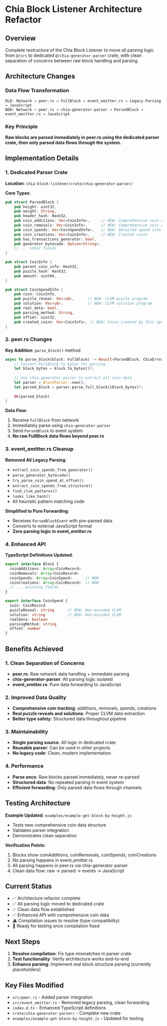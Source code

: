 # Chia Block Listener Architecture Refactor

## Overview
Complete restructure of the Chia Block Listener to move all parsing logic from `@/src` to dedicated `@/chia-generator-parser` crate, with clean separation of concerns between raw block handling and parsing.

## Architecture Changes

### Data Flow Transformation
```
OLD: Network → peer.rs → FullBlock → event_emitter.rs → Legacy Parsing → JavaScript
NEW: Network → peer.rs → chia-generator-parser → ParsedBlock → event_emitter.rs → JavaScript
```

### Key Principle
**Raw blocks are parsed immediately in peer.rs using the dedicated parser crate, then only parsed data flows through the system.**

## Implementation Details

### 1. Dedicated Parser Crate
**Location**: `chia-block-listener/crate/chia-generator-parser/`

**Core Types**:
```rust
pub struct ParsedBlock {
    pub height: uint32,
    pub weight: String,
    pub header_hash: Hash32,
    pub coin_additions: Vec<CoinInfo>,     // NEW: Comprehensive coin data
    pub coin_removals: Vec<CoinInfo>,      // NEW: Comprehensive coin data  
    pub coin_spends: Vec<CoinSpendInfo>,   // NEW: Detailed spend info
    pub coin_creations: Vec<CoinInfo>,     // NEW: Created coins
    pub has_transactions_generator: bool,
    pub generator_bytecode: Option<String>,
    // ... other fields
}

pub struct CoinInfo {
    pub parent_coin_info: Hash32,
    pub puzzle_hash: Hash32,
    pub amount: uint64,
}

pub struct CoinSpendInfo {
    pub coin: CoinInfo,
    pub puzzle_reveal: Vec<u8>,      // NEW: CLVM puzzle program
    pub solution: Vec<u8>,           // NEW: CLVM solution program
    pub real_data: bool,
    pub parsing_method: String,
    pub offset: uint32,
    pub created_coins: Vec<CoinInfo>, // NEW: Coins created by this spend
}
```

### 2. peer.rs Changes
**Key Addition**: `parse_block()` method
```rust
async fn parse_block(block: FullBlock) -> Result<ParsedBlock, ChiaError> {
    // Convert FullBlock to bytes for parsing
    let block_bytes = block.to_bytes()?;
    
    // Use chia-generator-parser to extract all coin data
    let parser = BlockParser::new();
    let parsed_block = parser.parse_full_block(&block_bytes)?;
    
    Ok(parsed_block)
}
```

**Data Flow**:
1. Receive `FullBlock` from network
2. Immediately parse using `chia-generator-parser`
3. Send `ParsedBlock` to event system
4. **No raw FullBlock data flows beyond peer.rs**

### 3. event_emitter.rs Cleanup
**Removed All Legacy Parsing**:
- `extract_coin_spends_from_generator()`
- `parse_generator_bytecode()`
- `try_parse_coin_spend_at_offset()`
- `extract_coin_spends_from_structure()`
- `find_clvm_patterns()`
- `looks_like_hash()`
- All heuristic pattern matching code

**Simplified to Pure Forwarding**:
- Receives `ParsedBlockEvent` with pre-parsed data
- Converts to external JavaScript format
- **Zero parsing logic in event_emitter.rs**

### 4. Enhanced API
**TypeScript Definitions Updated**:
```typescript
export interface Block {
  coinAdditions: Array<CoinRecord>
  coinRemovals: Array<CoinRecord>
  coinSpends: Array<CoinSpend>      // NEW
  coinCreations: Array<CoinRecord>  // NEW
  // ... existing fields
}

export interface CoinSpend {
  coin: CoinRecord
  puzzleReveal: string      // NEW: Hex-encoded CLVM
  solution: string          // NEW: Hex-encoded CLVM
  realData: boolean
  parsingMethod: string
  offset: number
}
```

## Benefits Achieved

### 1. Clean Separation of Concerns
- **peer.rs**: Raw network data handling + immediate parsing
- **chia-generator-parser**: All parsing logic isolated
- **event_emitter.rs**: Pure data forwarding to JavaScript

### 2. Improved Data Quality
- **Comprehensive coin tracking**: additions, removals, spends, creations
- **Real puzzle reveals and solutions**: Proper CLVM data extraction
- **Better type safety**: Structured data throughout pipeline

### 3. Maintainability
- **Single parsing source**: All logic in dedicated crate
- **Reusable parser**: Can be used in other projects
- **No legacy code**: Clean, modern implementation

### 4. Performance
- **Parse once**: Raw blocks parsed immediately, never re-parsed
- **Structured data**: No repeated parsing in event system
- **Efficient forwarding**: Only parsed data flows through channels

## Testing Architecture
**Example Updated**: `examples/example-get-block-by-height.js`
- Tests new comprehensive coin data structure
- Validates parser integration
- Demonstrates clean separation

**Verification Points**:
1. Blocks show coinAdditions, coinRemovals, coinSpends, coinCreations
2. No parsing happens in event_emitter.rs
3. All parsing happens in peer.rs via chia-generator-parser
4. Clean data flow: raw → parsed → events → JavaScript

## Current Status
- ✅ Architecture refactor complete
- ✅ All parsing logic moved to dedicated crate  
- ✅ Clean data flow established
- ✅ Enhanced API with comprehensive coin data
- ⚠️ Compilation issues to resolve (type compatibility)
- 🔄 Ready for testing once compilation fixed

## Next Steps
1. **Resolve compilation**: Fix type mismatches in parser crate
2. **Test functionality**: Verify architecture works end-to-end
3. **Enhance parsing**: Implement real block structure parsing (currently placeholders)

## Key Files Modified
- `src/peer.rs` - Added parser integration
- `src/event_emitter.rs` - Removed legacy parsing, clean forwarding
- `index.d.ts` - Enhanced TypeScript definitions
- `crate/chia-generator-parser/` - Complete new crate
- `examples/example-get-block-by-height.js` - Updated for testing 